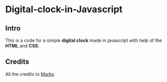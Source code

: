 # Digital-clock-in-Javascript

Intro
-----
This is a code for a simple  **digital clock** made in javascript 
with help of the **HTML**  and **CSS**.  




Credits
-----------
All the credits to [Marko](https://github.com/MarkoCuk54)
